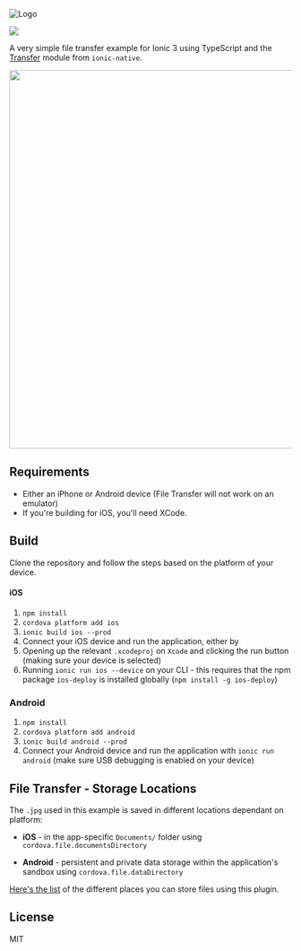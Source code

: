 ![Logo](http://dsgriffin.github.io/images/logos/ionic-file-transfer-example.png)

![](https://img.shields.io/badge/ionic-3.0.0-green.svg)

A very simple file transfer example for Ionic 3 using TypeScript and the [Transfer](http://ionicframework.com/docs/native/transfer/) module from `ionic-native`.

<img src="http://dsgriffin.github.io/images/ionic-file-transfer-example/results.png" width="675">

## Requirements

* Either an iPhone or Android device (File Transfer will not work on an emulator)
* If you're building for iOS, you'll need XCode. 

## Build

Clone the repository and follow the steps based on the platform of your device.

#### iOS

1. `npm install`
2. `cordova platform add ios`
3. `ionic build ios --prod`
4. Connect your iOS device and run the application, either by
  1. Opening up the relevant `.xcodeproj` on `Xcode` and clicking the run button (making sure your device is selected)
  2. Running `ionic run ios --device` on your CLI - this requires that the npm package `ios-deploy` is installed globally (`npm install -g ios-deploy`)

### Android 

1. `npm install`
2. `cordova platform add android`
3. `ionic build android --prod`
4. Connect your Android device and run the application with `ionic run android` (make sure USB debugging is enabled on your device)

## File Transfer - Storage Locations

The `.jpg` used in this example is saved in different locations dependant on platform:

* **iOS** - in the app-specific `Documents/` folder using `cordova.file.documentsDirectory`

* **Android** - persistent and private data storage within the application's sandbox using `cordova.file.dataDirectory`

[Here's the list](https://github.com/apache/cordova-plugin-file#where-to-store-files) of the different places you can store files using this plugin.

## License

MIT
